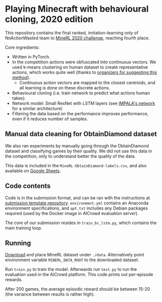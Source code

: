 # Playing Minecraft with behavioural cloning, 2020 edition
This repository contains the final ranked, imitation-learning only of NoActionWasted team to [MineRL 2020 challenge](https://www.aicrowd.com/challenges/neurips-2020-minerl-competition),
reaching fourth place.

Core ingredients:
- Written in PyTorch.
- In the competition actions were obfuscated into continuous vectors. We used k-means clustering on human dataset to create representative actions, which works quite well (thanks to [organizers for suggesting this method](https://minerl.io/docs/tutorials/k-means.html)).
  - Continuous action vectors are mapped to the closest centroids, and all learning is done on these discrete actions.
- Behavioural cloning (i.e. train network to predict what actions human takes).
- Network model: Small ResNet with LSTM layers (see [IMPALA's network](https://arxiv.org/abs/1802.01561) for a similar architecture)
- Filtering the data based on the performance improves performance, even if it reduces number of samples.

## Manual data cleaning for ObtainDiamond dataset

We also ran experiments by manually going through the ObtainDiamond dataset and classifying games by their quality.
We did not use this data in the competition, only to understand better the quality of the data.

This data is included in the `MineRL-ObtainDiamond-labels.csv`, and also available on [Google Sheets](https://docs.google.com/spreadsheets/d/1XqI5dIQEvmfSzujHL7aom1GTEJbwDK9zuRT7_HbPAfQ).

## Code contents

Code is in the submission format, and can be ran with the instructions at [submission template repository](https://github.com/minerllabs/competition_submission_template).
`environment.yml` contains an Anaconda environment specifications, and `apt.txt` includes any Debian packages required (used by the Docker image in AICrowd evaluation server).

The core of our submission resides in `train_bc_lstm.py`, which contains the main training loop. 

## Running

[Download](http://minerl.io/dataset/) and place MineRL dataset under `./data`. Alternatively point environment variable `MINERL_DATA_ROOT` to the downloaded dataset.

Run `train.py` to train the model. Afterwards run `test.py` to run the evaluation used in the AICrowd platform. This code prints out per-episode rewards.

After 200 games, the average episodic reward should be between 15-20 (the variance between results is rather high).
